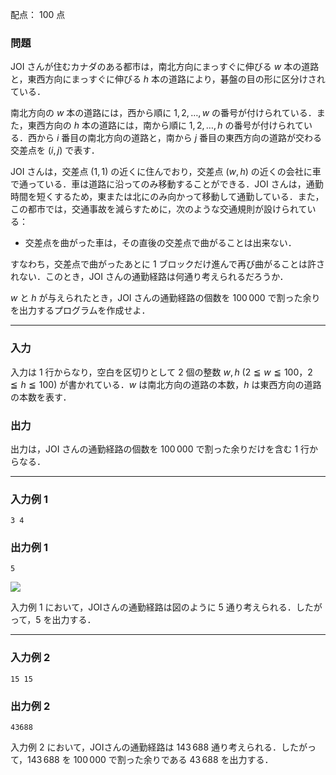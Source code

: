 配点： $100$ 点

### 問題
JOI さんが住むカナダのある都市は，南北方向にまっすぐに伸びる $w$ 本の道路と，東西方向にまっすぐに伸びる $h$ 本の道路により，碁盤の目の形に区分けされている．

南北方向の $w$ 本の道路には，西から順に $1, 2, \ldots, w$ の番号が付けられている．また，東西方向の $h$ 本の道路には，南から順に $1, 2, \ldots, h$ の番号が付けられている．西から $i$ 番目の南北方向の道路と，南から $j$ 番目の東西方向の道路が交わる交差点を ($i, j$) で表す．

JOI さんは，交差点 ($1, 1$) の近くに住んでおり，交差点 $(w, h)$ の近くの会社に車で通っている．車は道路に沿ってのみ移動することができる．JOI さんは，通勤時間を短くするため，東または北にのみ向かって移動して通勤している．また，この都市では，交通事故を減らすために，次のような交通規則が設けられている：

- 交差点を曲がった車は，その直後の交差点で曲がることは出来ない．

すなわち，交差点で曲がったあとに $1$ ブロックだけ進んで再び曲がることは許されない．このとき，JOI さんの通勤経路は何通り考えられるだろうか．

$w$ と $h$ が与えられたとき，JOI さんの通勤経路の個数を $100\,000$ で割った余りを出力するプログラムを作成せよ．

---

### 入力
入力は $1$ 行からなり，空白を区切りとして $2$ 個の整数 $w, h$ ($2 \leqq w \leqq 100$，$2 \leqq h \leqq 100$) が書かれている．$w$ は南北方向の道路の本数，$h$ は東西方向の道路の本数を表す．

### 出力
出力は，JOI さんの通勤経路の個数を $100\,000$ で割った余りだけを含む $1$ 行からなる．

---

### 入力例 1
~~~
3 4
~~~

### 出力例 1
~~~
5
~~~

![](https://img.atcoder.jp/joi2010yo/2010-yo-t5-fig01.png")

入力例 $1$ において，JOIさんの通勤経路は図のように $5$ 通り考えられる．したがって，$5$ を出力する．

---

### 入力例 2
~~~
15 15
~~~

### 出力例 2
~~~
43688
~~~

入力例 $2$ において，JOIさんの通勤経路は $143\,688$ 通り考えられる．したがって，$143\,688$ を $100\,000$ で割った余りである $43\,688$ を出力する．

